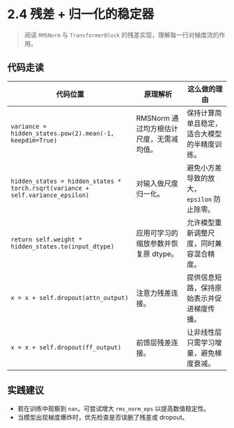 # 2.4 残差 + 归一化的稳定器

> 阅读 `RMSNorm` 与 `TransformerBlock` 的残差实现，理解每一行对梯度流的作用。

## 代码走读
| 代码位置 | 原理解析 | 这么做的理由 |
| --- | --- | --- |
| `variance = hidden_states.pow(2).mean(-1, keepdim=True)` | RMSNorm 通过均方根估计尺度，无需减均值。 | 保持计算简单且稳定，适合大模型的半精度训练。 |
| `hidden_states = hidden_states * torch.rsqrt(variance + self.variance_epsilon)` | 对输入做尺度归一化。 | 避免小方差导致的放大，`epsilon` 防止除零。 |
| `return self.weight * hidden_states.to(input_dtype)` | 应用可学习的缩放参数并恢复原 dtype。 | 允许模型重新调整尺度，同时兼容混合精度。 |
| `x = x + self.dropout(attn_output)` | 注意力残差连接。 | 提供信息短路，保持原始表示并促进梯度传播。 |
| `x = x + self.dropout(ff_output)` | 前馈层残差连接。 | 让非线性层只需学习增量，避免梯度衰减。 |

## 实践建议
- 若在训练中观察到 `nan`，可尝试增大 `rms_norm_eps` 以提高数值稳定性。
- 当模型出现梯度爆炸时，优先检查是否误删了残差或 dropout。 
